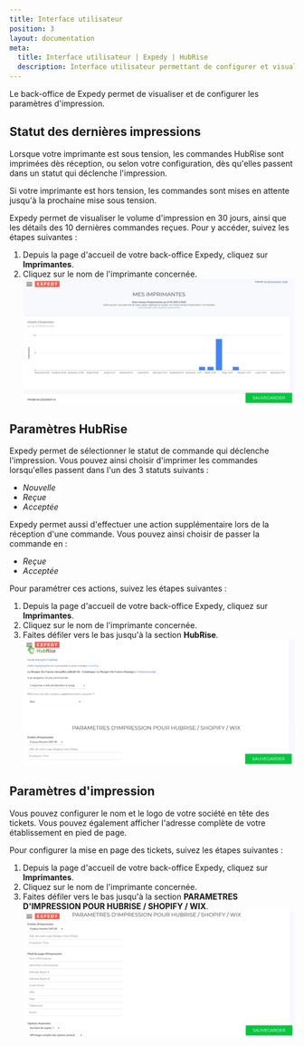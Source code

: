 ```yaml
---
title: Interface utilisateur
position: 3
layout: documentation
meta:
  title: Interface utilisateur | Expedy | HubRise
  description: Interface utilisateur permettant de configurer et visualiser les impressions. Connectez vos apps et synchronisez vos données.
---
```


Le back-office de Expedy permet de visualiser et de configurer les paramètres d'impression.

## Statut des dernières impressions

Lorsque votre imprimante est sous tension, les commandes HubRise sont imprimées dès réception, ou selon votre configuration, dès qu'elles passent dans un statut qui déclenche l'impression.

Si votre imprimante est hors tension, les commandes sont mises en attente jusqu'à la prochaine mise sous tension.

Expedy permet de visualiser le volume d'impression en 30 jours, ainsi que les détails des 10 dernières commandes reçues. Pour y accéder, suivez les étapes suivantes :

1. Depuis la page d'accueil de votre back-office Expedy, cliquez sur **Imprimantes**.
1. Cliquez sur le nom de l'imprimante concernée.
   ![Interface utilisateur - Graphique des impressions](../images/003-fr-expedy-graphique-impressions.png)

## Paramètres HubRise

Expedy permet de sélectionner le statut de commande qui déclenche l'impression. Vous pouvez ainsi choisir d'imprimer les commandes lorsqu'elles passent dans l'un des 3 statuts suivants :

- _Nouvelle_
- _Reçue_
- _Acceptée_

Expedy permet aussi d'effectuer une action supplémentaire lors de la réception d'une commande. Vous pouvez ainsi choisir de passer la commande en :

- _Reçue_
- _Acceptée_

Pour paramétrer ces actions, suivez les étapes suivantes :

1. Depuis la page d'accueil de votre back-office Expedy, cliquez sur **Imprimantes**.
1. Cliquez sur le nom de l'imprimante concernée.
1. Faites défiler vers le bas jusqu'à la section **HubRise**.
   ![Interface utilisateur - Paramètres HubRise](../images/002-fr-expedy-hubrise-connecte.png)

## Paramètres d'impression

Vous pouvez configurer le nom et le logo de votre société en tête des tickets. Vous pouvez également afficher l'adresse complète de votre établissement en pied de page.

Pour configurer la mise en page des tickets, suivez les étapes suivantes :

1. Depuis la page d'accueil de votre back-office Expedy, cliquez sur **Imprimantes**.
1. Cliquez sur le nom de l'imprimante concernée.
1. Faites défiler vers le bas jusqu'à la section **PARAMETRES D'IMPRESSION POUR HUBRISE / SHOPIFY / WIX**.
   ![Interface utilisateur - Paramètres d'impression](../images/004-fr-expedy-parametres-impression.png)
